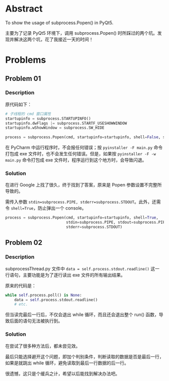 # Abstract
To show the usage of subprocess.Popen() in PyQt5.

主要为了记录 PyQt5 环境下，调用 subprocess.Popen() 时所踩过的两个坑。发现并解决这两个坑，花了我接近一天的时间！

# Problems

## Problem 01

### Description

原代码如下：
```python
# 子线程的 cmd 窗口属性
startupinfo = subprocess.STARTUPINFO()
startupinfo.dwFlags |= subprocess.STARTF_USESHOWWINDOW
startupinfo.wShowWindow = subprocess.SW_HIDE
        
process = subprocess.Popen(cmd, startupinfo=startupinfo, shell=False, stdout=subprocess.PIPE)
```

在 PyCharm 中运行程序时，不会报任何错误；按 `pyinstaller -F main.py` 命令打包成 exe 文件时，也不会发生任何错误。但是，如果按 `pyinstaller -F -w main.py` 命令打包成 exe 文件时，程序运行到这个地方时，会导致闪退。

### Solution

在进行 Google 上找了很久，终于找到了答案，原来是 Popen 参数设置不完整所导致的。

需传入参数 `stdin=subprocess.PIPE, stderr=subprocess.STDOUT`。此外，还需令 `shell=True`，防止弹出一个 console。

```python
process = subprocess.Popen(cmd, startupinfo=startupinfo, shell=True,
                           stdin=subprocess.PIPE, stdout=subprocess.PIPE,
                           stderr=subprocess.STDOUT)
```

## Problem 02

### Description

subprocessThread.py 文件中 `data = self.process.stdout.readline()` 这一行语句，主要功能是为了逐行读出 exe 文件的所有输出结果。

原来的代码是：

```python
while self.process.poll() is None:
    data = self.process.stdout.readline()
    # etc.
```

但当读完最后一行后，不仅会退出 while 循环，而且还会退出整个 run() 函数，导致后面的语句无法被执行到。

### Solution

在尝试了很多种方法后，都未尝见效。

最后只能选择避开这个问题，即加个判别条件，判断读取的数据是否是最后一行，如果是就跳出 while 循环，避免读取到最后一行数据的后一行。

很遗憾，这只是个缓兵之计，希望以后能找到解决办法吧。

